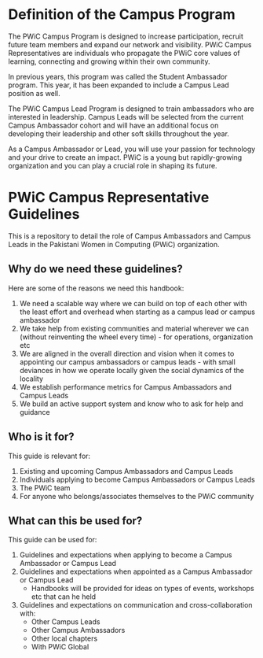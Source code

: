 # Definition of the Campus Program

The PWiC Campus Program is designed to increase participation, recruit future team members and expand our network and visibility. PWiC Campus Representatives are individuals who propagate the PWiC core values of learning, connecting and growing within their own community. 

In previous years, this program was called the Student Ambassador program. This year, it has been expanded to include a Campus Lead position as well. 

The PWiC Campus Lead Program is designed to train ambassadors who are interested in leadership. Campus Leads will be selected from the current Campus Ambassador cohort and will have an additional focus on developing their leadership and other soft skills throughout the year. 

As a Campus Ambassador or Lead, you will use your passion for technology and your drive to create an impact. PWiC is a young but rapidly-growing organization and you can play a crucial role in shaping its future. 


# PWiC Campus Representative Guidelines

This is a repository to detail the role of Campus Ambassadors and Campus Leads in the Pakistani Women in Computing (PWiC) organization.  

## Why do we need these guidelines?

Here are some of the reasons we need this handbook:
1. We need a scalable way where we can build on top of each other with the least effort and overhead when starting as a campus lead or campus ambassador
2. We take help from existing communities and material wherever we can (without reinventing the wheel every time) - for operations, organization etc
3. We are aligned in the overall direction and vision when it comes to appointing our campus ambassadors or campus leads - with small deviances in how we operate locally given the social dynamics of the locality
4. We establish performance metrics for Campus Ambassadors and Campus Leads
5. We build an active support system and know who to ask for help and guidance

## Who is it for?

This guide is relevant for:
1. Existing and upcoming Campus Ambassadors and Campus Leads
2. Individuals applying to become Campus Ambassadors or Campus Leads
3. The PWiC team
4. For anyone who belongs/associates themselves to the PWiC community



## What can this be used for?

This guide can be used for:
1. Guidelines and expectations when applying to become a Campus Ambassador or Campus Lead
2. Guidelines and expectations when appointed as a Campus Ambassador or Campus Lead
   * Handbooks will be provided for ideas on types of events, workshops etc that can he held
3. Guidelines and expectations on communication and cross-collaboration with:
   * Other Campus Leads
   * Other Campus Ambassadors
   * Other local chapters
   * With PWiC Global


